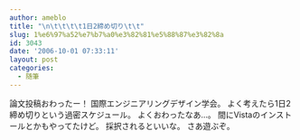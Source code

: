 ```yaml
---
author: ameblo
title: "\n\t\t\t\t1日2締め切り\t\t"
slug: 1%e6%97%a52%e7%b7%a0%e3%82%81%e5%88%87%e3%82%8a
id: 3043
date: '2006-10-01 07:33:11'
layout: post
categories:
  - 随筆
---
```


論文投稿おわったー！ 国際エンジニアリングデザイン学会。 よく考えたら1日2締め切りという過密スケジュール。 よくおわったなあ…。 間にVistaのインストールとかもやってたけど。 採択されるといいな。 さあ遊ぶぞ。